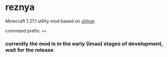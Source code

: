 # reznya
Minecraft 1.21.1 utility mod based on [utilrun](https://github.com/ZimnyCat/utilrun)

command prefix: ```>>```
### currently the mod is in the early (lmao) stages of development, wait for the release
